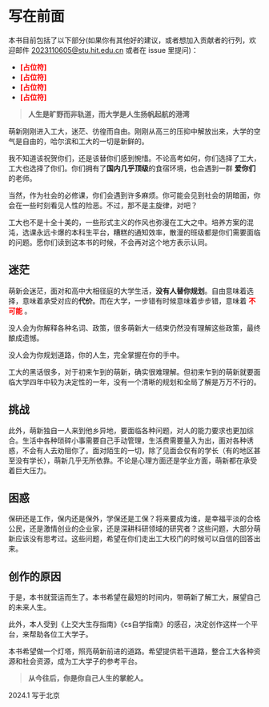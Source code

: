 # 写在前面

本书目前包括了以下部分(如果你有其他好的建议，或者想加入贡献者的行列，欢迎邮件 2023110605@stu.hit.edu.cn 或者在 issue 里提问)：


* <font color="red">**[占位符]** </font>
* <font color="red">**[占位符]** </font>
* <font color="red">**[占位符]** </font>
* <font color="red">**[占位符]** </font>


> **人生是旷野而非轨道，而大学是人生扬帆起航的港湾**

萌新刚刚进入工大，迷茫、彷徨而自由。刚刚从高三的压抑中解放出来，大学的空气是自由的，哈尔滨和工大的一切是新鲜的。

我不知道该祝贺你们，还是该替你们感到惋惜。不论高考如何，你们选择了工大，工大也选择了你们。你们拥有了**国内几乎顶级**的食宿环境，也会遇到一群 **爱你们** 的老师。

当然，作为社会的必修课，你们会遇到许多麻烦。你可能会见到社会的阴暗面，你会在一些时刻看见人性的险恶。不过，那不是主旋律，对吧？

工大也不是十全十美的，一些形式主义的作风也弥漫在工大之中。培养方案的混沌，选课永远卡爆的本科生平台，糟糕的通知效率，散漫的班级都是你们需要面临的问题。愿你们读到这本书的时候，不会再对这个地方表示认同。

## **迷茫**

萌新会迷茫，面对和高中大相径庭的大学生活，**没有人替你规划**。自由意味着选择，意味着承受对应的**代价**。而在大学，一步错有时候意味着步步错，意味着<font color="red"> **不可能** </font>。

没人会为你解释各种名词、政策，很多萌新大一结束仍然没有理解这些政策，最终酿成遗憾。

没人会为你规划道路，你的人生，完全掌握在你的手中。

工大的黑话很多，对于初来乍到的萌新，确实很难理解。但初来乍到的萌新就要面临大学四年中较为决定性的一年，没有一个清晰的规划和全局了解是万万不行的。

## **挑战**

此外，萌新独自一人来到他乡异地，要面临各种问题，对人的能力要求也更加综合。生活中各种琐碎小事需要自己手动管理，生活费需要量入为出，面对各种诱惑，不会有人去劝阻你了。面对陌生的一切，除了见面会仅有的学长（有的地区甚至没有学长），萌新几乎无所依靠。不论是心理方面还是学业方面，萌新都在承受着巨大压力。

## **困惑**

保研还是工作，保内还是保外，学保还是工保？将来要成为谁，是幸福平淡的合格公民，还是激情创业的企业家，还是深耕科研领域的研究者？这些问题，大部分萌新应该没有思考过。这些问题，希望在你们走出工大校门的时候可以自信的回答出来。

## **创作的原因**

于是，本书就营运而生了。本书希望在最短的时间内，带萌新了解工大，展望自己的未来人生。

此外，本人受到《上交大生存指南》《cs自学指南》的感召，决定创作这样一个平台，来帮助各位工大学子。

本书希望做一个灯塔，照亮萌新前进的道路。希望提供若干道路，整合工大各种资源和社会资源，成为工大学子的参考平台。

> **从今往后，你是你自己人生的掌舵人。**


2024.1 写于北京